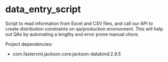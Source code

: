 # data_entry_script

Script to read information from Excel and CSV files, and call our API to create distribution constraints on qa/production environment. This will help out QAs by automating a lengthy and error prone manual chore.

Project dependencies:
- com.fasterxml.jackson.core:jackson-databind:2.9.5
